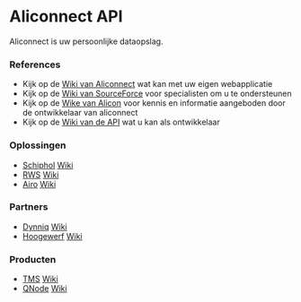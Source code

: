 # Aliconnect API

Aliconnect is uw persoonlijke dataopslag.

### References
- Kijk op de [Wiki van Aliconnect](https://github.com/aliconnect/api/wiki?type=wiki) wat kan met uw eigen webapplicatie
- Kijk op de [Wiki van SourceForce](https://github.com/aliconnect/sourceforce/wiki?type=wiki) voor specialisten om u te ondersteunen
- Kijk op de [Wike van Alicon](https://github.com/aliconnect/alicon/wiki?type=wiki) voor kennis en informatie aangeboden door de ontwikkelaar van aliconnect
- Kijk op de [Wiki van de API](https://github.com/aliconnect/api/wiki?type=wiki) wat u kan als ontwikkelaar

###  Oplossingen
- [Schiphol](https://aliconnect.github.io/schiphol) [Wiki](https://github.com/aliconnect/schiphol/wiki?type=wiki)
- [RWS](https://aliconnect.github.io/rws) [Wiki](https://github.com/aliconnect/rws/wiki?type=wiki)
- [Airo](https://aliconnect.github.io/airo) [Wiki](https://github.com/aliconnect/airo/wiki?type=wiki)

###  Partners
- [Dynniq](https://aliconnect.github.io/dynniq) [Wiki](https://github.com/aliconnect/dynniq/wiki?type=wiki)
- [Hoogewerf](https://aliconnect.github.io/hoogewerf) [Wiki](https://github.com/aliconnect/hoogewerf/wiki?type=wiki)

###  Producten
- [TMS](https://aliconnect.github.io/tms) [Wiki](https://github.com/aliconnect/tms/wiki?type=wiki)
- [QNode](https://aliconnect.github.io/qnode) [Wiki](https://github.com/aliconnect/qnode/wiki?type=wiki)

